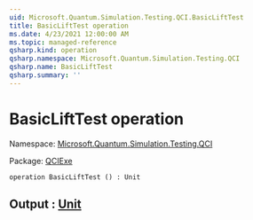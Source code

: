 ```yaml
---
uid: Microsoft.Quantum.Simulation.Testing.QCI.BasicLiftTest
title: BasicLiftTest operation
ms.date: 4/23/2021 12:00:00 AM
ms.topic: managed-reference
qsharp.kind: operation
qsharp.namespace: Microsoft.Quantum.Simulation.Testing.QCI
qsharp.name: BasicLiftTest
qsharp.summary: ''
---
```


# BasicLiftTest operation

Namespace: [Microsoft.Quantum.Simulation.Testing.QCI](xref:Microsoft.Quantum.Simulation.Testing.QCI)

Package: [QCIExe](https://nuget.org/packages/QCIExe)




```qsharp
operation BasicLiftTest () : Unit
```


## Output : [Unit](xref:microsoft.quantum.qsharp.valueliterals#unit-literal)


